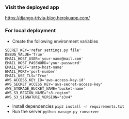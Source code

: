 ### Visit the deployed app
https://django-trivia-blog.herokuapp.com/

### For local deployment 
- Create the following environment variables
```
SECRET_KEY='refer settings.py file'
DEBUG_VALUE='True'
EMAIL_HOST_USER='your-name@mail.com'
EMAIL_HOST_PASSWORD='your-password'
EMAIL_HOST='smtp-host-name'
EMAIL_PORT='port-number'
EMAIL_USE_TLS='True'
AWS_ACCESS_KEY_ID='aws-access-key-id'
AWS_SECRET_ACCESS_KEY='aws-secret-access-key'
AWS_STORAGE_BUCKET_NAME='bucket-name'
AWS_S3_REGION_NAME="s3-region"
AWS_S3_SIGNATURE_VERSION="s3v4"
```
- Install dependencies
`pip3 install -r requirements.txt`
- Run the server
`python manage.py runserver`